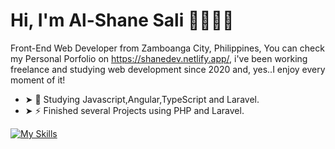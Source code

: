 # Hi, I'm Al-Shane Sali 👨🏻‍💻👋

Front-End Web Developer from Zamboanga City, Philippines, You can check my Personal Porfolio on https://shanedev.netlify.app/, i've been working freelance and studying web development since 2020 and, yes..I enjoy every moment of it!

- ➤ 🌱 Studying Javascript,Angular,TypeScript and Laravel.
- ➤ ⚡ Finished several Projects using PHP and Laravel.

[![My Skills](https://skillicons.dev/icons?i=html,css,js,django,php,mysql,sqlite,laravel,angular)](https://skillicons.dev)

